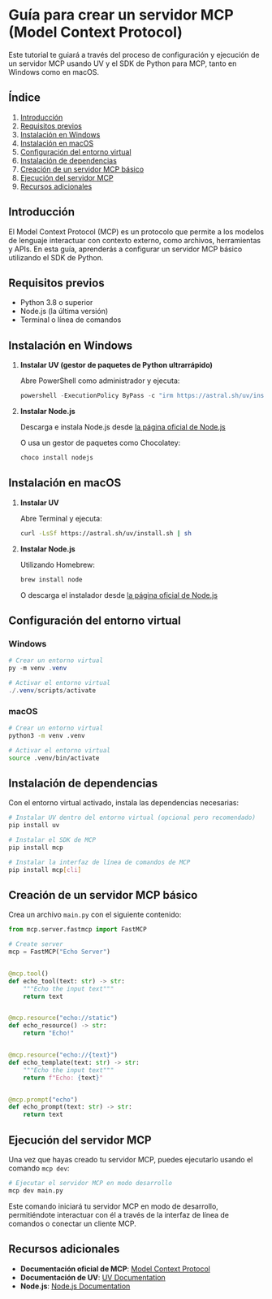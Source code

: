 # Guía para crear un servidor MCP (Model Context Protocol)

Este tutorial te guiará a través del proceso de configuración y ejecución de un servidor MCP usando UV y el SDK de Python para MCP, tanto en Windows como en macOS.

## Índice

1. [Introducción](#introducción)
2. [Requisitos previos](#requisitos-previos)
3. [Instalación en Windows](#instalación-en-windows)
4. [Instalación en macOS](#instalación-en-macos)
5. [Configuración del entorno virtual](#configuración-del-entorno-virtual)
6. [Instalación de dependencias](#instalación-de-dependencias)
7. [Creación de un servidor MCP básico](#creación-de-un-servidor-mcp-básico)
8. [Ejecución del servidor MCP](#ejecución-del-servidor-mcp)
9. [Recursos adicionales](#recursos-adicionales)

## Introducción

El Model Context Protocol (MCP) es un protocolo que permite a los modelos de lenguaje interactuar con contexto externo, como archivos, herramientas y APIs. En esta guía, aprenderás a configurar un servidor MCP básico utilizando el SDK de Python.

## Requisitos previos

- Python 3.8 o superior
- Node.js (la última versión)
- Terminal o línea de comandos

## Instalación en Windows

1. **Instalar UV (gestor de paquetes de Python ultrarrápido)**

   Abre PowerShell como administrador y ejecuta:

   ```powershell
   powershell -ExecutionPolicy ByPass -c "irm https://astral.sh/uv/install.ps1 | iex"
   ```

2. **Instalar Node.js**

   Descarga e instala Node.js desde [la página oficial de Node.js](https://nodejs.org/en/download/current)
   
   O usa un gestor de paquetes como Chocolatey:
   
   ```powershell
   choco install nodejs
   ```

## Instalación en macOS

1. **Instalar UV**

   Abre Terminal y ejecuta:

   ```bash
   curl -LsSf https://astral.sh/uv/install.sh | sh
   ```

2. **Instalar Node.js**

   Utilizando Homebrew:
   
   ```bash
   brew install node
   ```
   
   O descarga el instalador desde [la página oficial de Node.js](https://nodejs.org/en/download/current)

## Configuración del entorno virtual

### Windows

```powershell
# Crear un entorno virtual
py -m venv .venv

# Activar el entorno virtual
./.venv/scripts/activate
```

### macOS

```bash
# Crear un entorno virtual
python3 -m venv .venv

# Activar el entorno virtual
source .venv/bin/activate
```

## Instalación de dependencias

Con el entorno virtual activado, instala las dependencias necesarias:

```bash
# Instalar UV dentro del entorno virtual (opcional pero recomendado)
pip install uv

# Instalar el SDK de MCP
pip install mcp

# Instalar la interfaz de línea de comandos de MCP
pip install mcp[cli]
```

## Creación de un servidor MCP básico

Crea un archivo `main.py` con el siguiente contenido:

```python
from mcp.server.fastmcp import FastMCP

# Create server
mcp = FastMCP("Echo Server")


@mcp.tool()
def echo_tool(text: str) -> str:
    """Echo the input text"""
    return text


@mcp.resource("echo://static")
def echo_resource() -> str:
    return "Echo!"


@mcp.resource("echo://{text}")
def echo_template(text: str) -> str:
    """Echo the input text"""
    return f"Echo: {text}"


@mcp.prompt("echo")
def echo_prompt(text: str) -> str:
    return text
```

## Ejecución del servidor MCP

Una vez que hayas creado tu servidor MCP, puedes ejecutarlo usando el comando `mcp dev`:

```bash
# Ejecutar el servidor MCP en modo desarrollo
mcp dev main.py
```

Este comando iniciará tu servidor MCP en modo de desarrollo, permitiéndote interactuar con él a través de la interfaz de línea de comandos o conectar un cliente MCP.

## Recursos adicionales

- **Documentación oficial de MCP**: [Model Context Protocol](https://github.com/modelcontextprotocol/python-sdk)
- **Documentación de UV**: [UV Documentation](https://docs.astral.sh/uv/)
- **Node.js**: [Node.js Documentation](https://nodejs.org/en/docs/)
